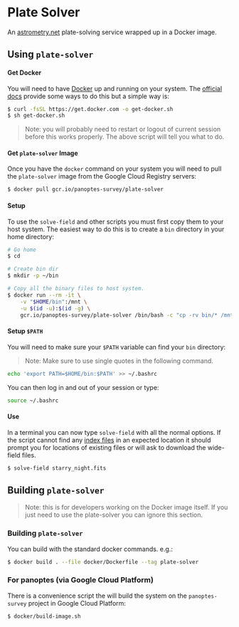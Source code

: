 Plate Solver
============

An [astrometry.net](http://astrometry.net/) plate-solving service wrapped up in a Docker
image.

## Using `plate-solver`

#### Get Docker
You will need to have [Docker](https://www.docker.com) up and running on your system.
The [official docs](https://www.docker.com/get-started) provide some ways to do this
but a simple way is:

```bash
$ curl -fsSL https://get.docker.com -o get-docker.sh
$ sh get-docker.sh
```

> Note: you will probably need to restart or logout of current session before this
works properly. The above script will tell you what to do.

#### Get `plate-solver` Image

Once you have the `docker` command on your system you will need to pull the `plate-solver`
image from the Google Cloud Registry servers:

```bash
$ docker pull gcr.io/panoptes-survey/plate-solver
```

#### Setup

To use the `solve-field` and other scripts you must first copy them to your host system.
The easiest way to do this is to create a `bin` directory in your home directory:

```bash
# Go home
$ cd

# Create bin dir
$ mkdir -p ~/bin

# Copy all the binary files to host system.
$ docker run --rm -it \
    -v "$HOME/bin":/mnt \
    -u $(id -u):$(id -g) \
    gcr.io/panoptes-survey/plate-solver /bin/bash -c "cp -rv bin/* /mnt/"
```

#### Setup `$PATH`

You will need to make sure your `$PATH` variable can find your `bin` directory:

> Note: Make sure to use single quotes in the following command.

```bash
echo 'export PATH=$HOME/bin:$PATH' >> ~/.bashrc
```

You can then log in and out of your session or type:

```bash
source ~/.bashrc
```

#### Use

In a terminal you can now type `solve-field` with all the normal options. If the
script cannot find any [index files](http://astrometry.net/doc/readme.html#getting-index-files)
in an expected location it should prompt you for locations of existing files or will ask to
download the wide-field files.

```bash
$ solve-field starry_night.fits
```

## Building `plate-solver`

> Note: this is for developers working on the Docker image itself. If you just need
to use the plate-solver you can ignore this section.

### Building `plate-solver`

You can build with the standard docker commands. e.g.:

```bash
$ docker build . --file docker/Dockerfile --tag plate-solver
```

### For panoptes (via Google Cloud Platform)

There is a convenience script the will build the system on the `panoptes-survey` project
in Google Cloud Platform:

```bash
$ docker/build-image.sh
```
